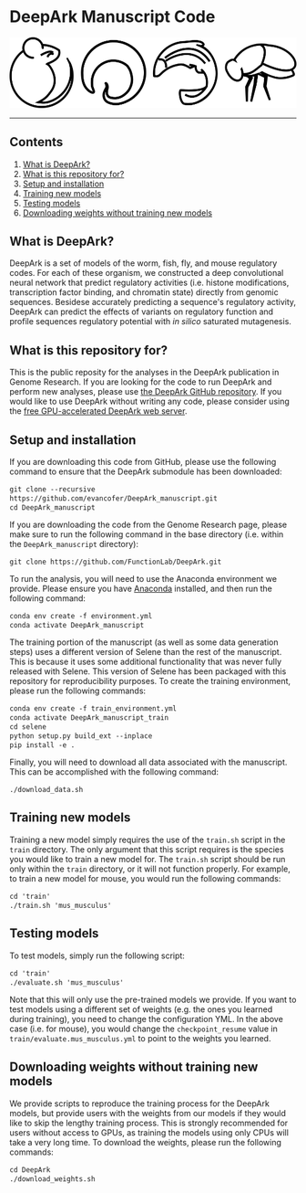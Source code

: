 # DeepArk Manuscript Code
![logo](deepark_logo.png)

---

## Contents
1. [What is DeepArk?](#what_is_deepark)
2. [What is this repository for?](#what_is_this)
3. [Setup and installation](#setup)
4. [Training new models](#train_models)
5. [Testing models](#test_models)
6. [Downloading weights without training new models](#download_weights)

## <a name="what_is_deepark"></a>What is DeepArk?
DeepArk is a set of models of the worm, fish, fly, and mouse regulatory codes.
For each of these organism, we constructed a deep convolutional neural network that predict regulatory activities (i.e. histone modifications, transcription factor binding, and chromatin state) directly from genomic sequences.
Besidese accurately predicting a sequence's regulatory activity, DeepArk can predict the effects of variants on regulatory function and profile sequences regulatory potential with _in silico_ saturated mutagenesis.

## <a name="what_is_this"></a>What is this repository for?
This is the public reposity for the analyses in the DeepArk publication in Genome Research.
If you are looking for the code to run DeepArk and perform new analyses, please use [the DeepArk GitHub repository](https://github.com/functionlab/deepark).
If you would like to use DeepArk without writing any code, please consider using the [free GPU-accelerated DeepArk web server](https://deepark.princeton.edu/).


## <a name="setup"></a>Setup and installation
If you are downloading this code from GitHub, please use the following command to ensure that the DeepArk submodule has been downloaded:

```
git clone --recursive https://github.com/evancofer/DeepArk_manuscript.git
cd DeepArk_manuscript
```

If you are downloading the code from the Genome Research page, please make sure to run the following command in the base directory (i.e. within the `DeepArk_manuscript` directory):

```
git clone https://github.com/FunctionLab/DeepArk.git
```

To run the analysis, you will need to use the Anaconda environment we provide.
Please ensure you have [Anaconda](https://www.anaconda.com/) installed, and then run the following command:

```
conda env create -f environment.yml
conda activate DeepArk_manuscript
```

The training portion of the manuscript (as well as some data generation steps) uses a different version of Selene than the rest of the manuscript.
This is because it uses some additional functionality that was never fully released with Selene.
This version of Selene has been packaged with this repository for reproducibility purposes.
To create the training environment, please run the following commands:

```
conda env create -f train_environment.yml
conda activate DeepArk_manuscript_train
cd selene
python setup.py build_ext --inplace
pip install -e .
```

Finally, you will need to download all data associated with the manuscript.
This can be accomplished with the following command:

```
./download_data.sh
```

## <a name="train_models"></a>Training new models

Training a new model simply requires the use of the `train.sh` script in the `train` directory.
The only argument that this script requires is the species you would like to train a new model for.
The `train.sh` script should be run only within the `train` directory, or it will not function properly.
For example, to train a new model for mouse, you would run the following commands:

```
cd 'train'
./train.sh 'mus_musculus'
```

## <a name="test_models"></a>Testing models
To test models, simply run the following script:

```
cd 'train'
./evaluate.sh 'mus_musculus'
```

Note that this will only use the pre-trained models we provide.
If you want to test models using a different set of weights (e.g. the ones you learned during training), you need to change the configuration YML.
In the above case (i.e. for mouse), you would change the `checkpoint_resume` value in `train/evaluate.mus_musculus.yml` to point to the weights you learned.


## <a name="download_weights"></a>Downloading weights without training new models

We provide scripts to reproduce the training process for the DeepArk models, but provide users with the weights from our models if they would like to skip the lengthy training process.
This is strongly recommended for users without access to GPUs, as training the models using only CPUs will take a very long time.
To download the weights, please run the following commands:

```
cd DeepArk
./download_weights.sh
```

